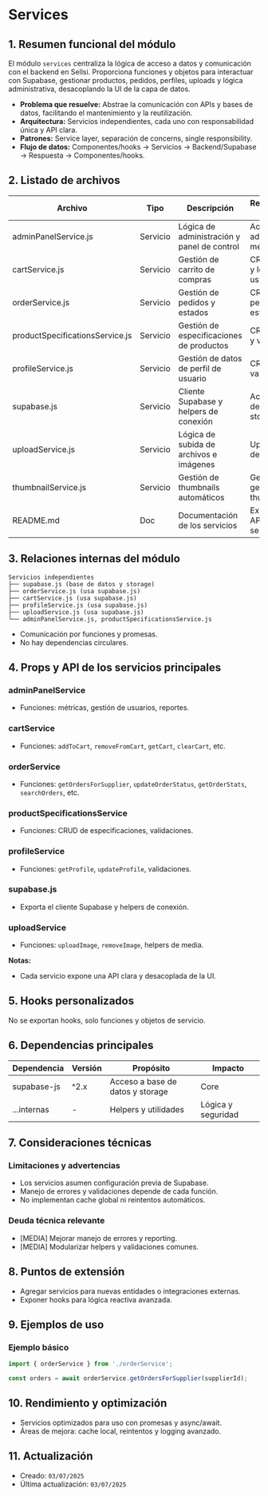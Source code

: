 # Services

## 1. Resumen funcional del módulo
El módulo `services` centraliza la lógica de acceso a datos y comunicación con el backend en Sellsi. Proporciona funciones y objetos para interactuar con Supabase, gestionar productos, pedidos, perfiles, uploads y lógica administrativa, desacoplando la UI de la capa de datos.

- **Problema que resuelve:** Abstrae la comunicación con APIs y bases de datos, facilitando el mantenimiento y la reutilización.
- **Arquitectura:** Servicios independientes, cada uno con responsabilidad única y API clara.
- **Patrones:** Service layer, separación de concerns, single responsibility.
- **Flujo de datos:** Componentes/hooks → Servicios → Backend/Supabase → Respuesta → Componentes/hooks.

## 2. Listado de archivos
| Archivo                        | Tipo      | Descripción                                 | Responsabilidad principal                |
|------------------------------- |-----------|---------------------------------------------|------------------------------------------|
| adminPanelService.js           | Servicio  | Lógica de administración y panel de control | Acciones administrativas y métricas      |
| cartService.js                 | Servicio  | Gestión de carrito de compras               | CRUD de carrito y lógica de usuario      |
| orderService.js                | Servicio  | Gestión de pedidos y estados                | CRUD de pedidos, filtros y estadísticas  |
| productSpecificationsService.js| Servicio  | Gestión de especificaciones de productos    | CRUD de specs y validaciones             |
| profileService.js              | Servicio  | Gestión de datos de perfil de usuario       | CRUD de perfil y validaciones            |
| supabase.js                    | Servicio  | Cliente Supabase y helpers de conexión      | Acceso a base de datos y storage         |
| uploadService.js               | Servicio  | Lógica de subida de archivos e imágenes     | Upload y gestión de media                |
| thumbnailService.js            | Servicio  | Gestión de thumbnails automáticos           | Generación y gestión de thumbnails       |
| README.md                      | Doc       | Documentación de los servicios              | Explicar uso y API de cada servicio      |

## 3. Relaciones internas del módulo
```
Servicios independientes
├── supabase.js (base de datos y storage)
├── orderService.js (usa supabase.js)
├── cartService.js (usa supabase.js)
├── profileService.js (usa supabase.js)
├── uploadService.js (usa supabase.js)
└── adminPanelService.js, productSpecificationsService.js
```
- Comunicación por funciones y promesas.
- No hay dependencias circulares.

## 4. Props y API de los servicios principales
### adminPanelService
- Funciones: métricas, gestión de usuarios, reportes.

### cartService
- Funciones: `addToCart`, `removeFromCart`, `getCart`, `clearCart`, etc.

### orderService
- Funciones: `getOrdersForSupplier`, `updateOrderStatus`, `getOrderStats`, `searchOrders`, etc.

### productSpecificationsService
- Funciones: CRUD de especificaciones, validaciones.

### profileService
- Funciones: `getProfile`, `updateProfile`, validaciones.

### supabase.js
- Exporta el cliente Supabase y helpers de conexión.

### uploadService
- Funciones: `uploadImage`, `removeImage`, helpers de media.

**Notas:**
- Cada servicio expone una API clara y desacoplada de la UI.

## 5. Hooks personalizados
No se exportan hooks, solo funciones y objetos de servicio.

## 6. Dependencias principales
| Dependencia         | Versión   | Propósito                        | Impacto                  |
|---------------------|-----------|----------------------------------|--------------------------|
| supabase-js         | ^2.x      | Acceso a base de datos y storage | Core                     |
| ...internas         | -         | Helpers y utilidades             | Lógica y seguridad       |

## 7. Consideraciones técnicas
### Limitaciones y advertencias
- Los servicios asumen configuración previa de Supabase.
- Manejo de errores y validaciones depende de cada función.
- No implementan cache global ni reintentos automáticos.

### Deuda técnica relevante
- [MEDIA] Mejorar manejo de errores y reporting.
- [MEDIA] Modularizar helpers y validaciones comunes.

## 8. Puntos de extensión
- Agregar servicios para nuevas entidades o integraciones externas.
- Exponer hooks para lógica reactiva avanzada.

## 9. Ejemplos de uso
### Ejemplo básico
```js
import { orderService } from './orderService';

const orders = await orderService.getOrdersForSupplier(supplierId);
```

## 10. Rendimiento y optimización
- Servicios optimizados para uso con promesas y async/await.
- Áreas de mejora: cache local, reintentos y logging avanzado.

## 11. Actualización
- Creado: `03/07/2025`
- Última actualización: `03/07/2025`
